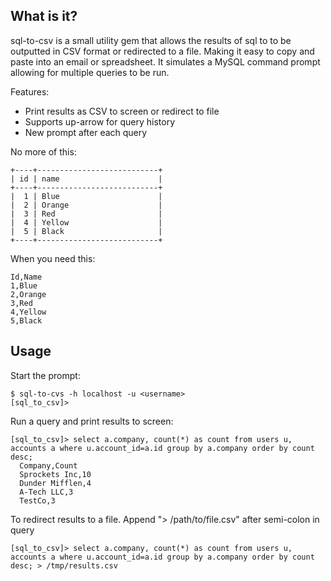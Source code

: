 ## What is it?

sql-to-csv is a small utility gem that allows the results of sql to to be outputted in CSV format or redirected to a file. Making it easy to copy and paste into an email or spreadsheet. It simulates a MySQL command prompt allowing for multiple queries to be run. 

Features:
- Print results as CSV to screen or redirect to file
- Supports up-arrow for query history
- New prompt after each query

No more of this:
```
+----+---------------------------+
| id | name                      |
+----+---------------------------+
|  1 | Blue                      |
|  2 | Orange                    |
|  3 | Red                       |
|  4 | Yellow                    |
|  5 | Black                     |
+----+---------------------------+
```
When you need this:
```
Id,Name
1,Blue
2,Orange
3,Red
4,Yellow
5,Black
```

## Usage

Start the prompt:
    
    $ sql-to-cvs -h localhost -u <username>
    [sql_to_csv]>

Run a query and print results to screen:
```
[sql_to_csv]> select a.company, count(*) as count from users u, accounts a where u.account_id=a.id group by a.company order by count desc;
  Company,Count
  Sprockets Inc,10
  Dunder Mifflen,4
  A-Tech LLC,3
  TestCo,3
```

To redirect results to a file. Append "> /path/to/file.csv" after semi-colon in query
```
[sql_to_csv]> select a.company, count(*) as count from users u, accounts a where u.account_id=a.id group by a.company order by count desc; > /tmp/results.csv
```


